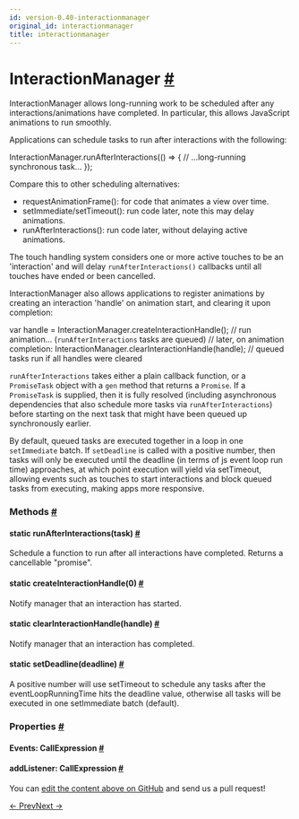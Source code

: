```yaml
---
id: version-0.40-interactionmanager
original_id: interactionmanager
title: interactionmanager
---
```

<a id="content"></a><h1><a class="anchor" name="interactionmanager"></a>InteractionManager <a class="hash-link" href="docs/interactionmanager.html#interactionmanager">#</a></h1><div><div><p>InteractionManager allows long-running work to be scheduled after any
interactions/animations have completed. In particular, this allows JavaScript
animations to run smoothly.</p><p>Applications can schedule tasks to run after interactions with the following:</p><div class="prism language-javascript">InteractionManager<span class="token punctuation">.</span><span class="token function">runAfterInteractions<span class="token punctuation">(</span></span><span class="token punctuation">(</span><span class="token punctuation">)</span> <span class="token operator">=</span><span class="token operator">&gt;</span> <span class="token punctuation">{</span>
 <span class="token comment" spellcheck="true"> // ...long-running synchronous task...
</span><span class="token punctuation">}</span><span class="token punctuation">)</span><span class="token punctuation">;</span></div><p>Compare this to other scheduling alternatives:</p><ul><li>requestAnimationFrame(): for code that animates a view over time.</li><li>setImmediate/setTimeout(): run code later, note this may delay animations.</li><li>runAfterInteractions(): run code later, without delaying active animations.</li></ul><p>The touch handling system considers one or more active touches to be an
'interaction' and will delay <code>runAfterInteractions()</code> callbacks until all
touches have ended or been cancelled.</p><p>InteractionManager also allows applications to register animations by
creating an interaction 'handle' on animation start, and clearing it upon
completion:</p><div class="prism language-javascript"><span class="token keyword">var</span> handle <span class="token operator">=</span> InteractionManager<span class="token punctuation">.</span><span class="token function">createInteractionHandle<span class="token punctuation">(</span></span><span class="token punctuation">)</span><span class="token punctuation">;</span><span class="token comment" spellcheck="true">
// run animation... (`runAfterInteractions` tasks are queued)
</span><span class="token comment" spellcheck="true">// later, on animation completion:
</span>InteractionManager<span class="token punctuation">.</span><span class="token function">clearInteractionHandle<span class="token punctuation">(</span></span>handle<span class="token punctuation">)</span><span class="token punctuation">;</span><span class="token comment" spellcheck="true">
// queued tasks run if all handles were cleared</span></div><p><code>runAfterInteractions</code> takes either a plain callback function, or a
<code>PromiseTask</code> object with a <code>gen</code> method that returns a <code>Promise</code>.  If a
<code>PromiseTask</code> is supplied, then it is fully resolved (including asynchronous
dependencies that also schedule more tasks via <code>runAfterInteractions</code>) before
starting on the next task that might have been queued up synchronously
earlier.</p><p>By default, queued tasks are executed together in a loop in one
<code>setImmediate</code> batch. If <code>setDeadline</code> is called with a positive number, then
tasks will only be executed until the deadline (in terms of js event loop run
time) approaches, at which point execution will yield via setTimeout,
allowing events such as touches to start interactions and block queued tasks
from executing, making apps more responsive.</p></div><span><h3><a class="anchor" name="methods"></a>Methods <a class="hash-link" href="docs/interactionmanager.html#methods">#</a></h3><div class="props"><div class="prop"><h4 class="methodTitle"><a class="anchor" name="runafterinteractions"></a><span class="methodType">static </span>runAfterInteractions<span class="methodType">(task)</span> <a class="hash-link" href="docs/interactionmanager.html#runafterinteractions">#</a></h4><div><p>Schedule a function to run after all interactions have completed. Returns a cancellable
"promise".</p></div></div><div class="prop"><h4 class="methodTitle"><a class="anchor" name="createinteractionhandle"></a><span class="methodType">static </span>createInteractionHandle<span class="methodType">(0)</span> <a class="hash-link" href="docs/interactionmanager.html#createinteractionhandle">#</a></h4><div><p>Notify manager that an interaction has started.</p></div></div><div class="prop"><h4 class="methodTitle"><a class="anchor" name="clearinteractionhandle"></a><span class="methodType">static </span>clearInteractionHandle<span class="methodType">(handle)</span> <a class="hash-link" href="docs/interactionmanager.html#clearinteractionhandle">#</a></h4><div><p>Notify manager that an interaction has completed.</p></div></div><div class="prop"><h4 class="methodTitle"><a class="anchor" name="setdeadline"></a><span class="methodType">static </span>setDeadline<span class="methodType">(deadline)</span> <a class="hash-link" href="docs/interactionmanager.html#setdeadline">#</a></h4><div><p>A positive number will use setTimeout to schedule any tasks after the
eventLoopRunningTime hits the deadline value, otherwise all tasks will be
executed in one setImmediate batch (default).</p></div></div></div></span><span><h3><a class="anchor" name="properties"></a>Properties <a class="hash-link" href="docs/interactionmanager.html#properties">#</a></h3><div class="props"><div class="prop"><h4 class="propTitle"><a class="anchor" name="events"></a>Events<span class="propType">: CallExpression</span> <a class="hash-link" href="docs/interactionmanager.html#events">#</a></h4></div><div class="prop"><h4 class="propTitle"><a class="anchor" name="addlistener"></a>addListener<span class="propType">: CallExpression</span> <a class="hash-link" href="docs/interactionmanager.html#addlistener">#</a></h4></div></div></span></div><p class="edit-page-block">You can <a target="_blank" href="https://github.com/facebook/react-native/blob/master/Libraries/Interaction/InteractionManager.js">edit the content above on GitHub</a> and send us a pull request!</p><div class="docs-prevnext"><a class="docs-prev" href="docs/imagestore.html#content">← Prev</a><a class="docs-next" href="docs/keyboard.html#content">Next →</a></div>
